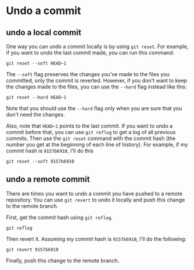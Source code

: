 # Undo a commit

## undo a local commit

One way you can undo a commit locally is by using `git reset`. For example, if you want to undo the last commit made, you can run this command:

```
git reset --soft HEAD~1
```

The `--soft` flag preserves the changes you've made to the files you committed, only the commit is reverted. However, if you don't want to keep the changes made to the files, you can use the `--hard` flag instead like this:

```
git reset --hard HEAD~1
```

Note that you should use the `--hard` flag only when you are sure that you don't need the changes.

Also, note that `HEAD~1` points to the last commit. If you want to undo a commit before that, you can use `git reflog` to get a log of all previous commits. Then use the `git reset` command with the commit hash (the number you get at the beginning of each line of history). For example, if my commit hash is `9157b6910`, I'll do this

```
git reset --soft 9157b6910
```

## undo a remote commit

There are times you want to undo a commit you have pushed to a remote repository. You can use `git revert` to undo it locally and push this change to the remote branch.

First, get the commit hash using `git reflog`.

```
git reflog
```

Then revert it. Assuming my commit hash is `9157b6910`, I'll do the following:

```
git revert 9157b6910
```

Finally, push this change to the remote branch.
